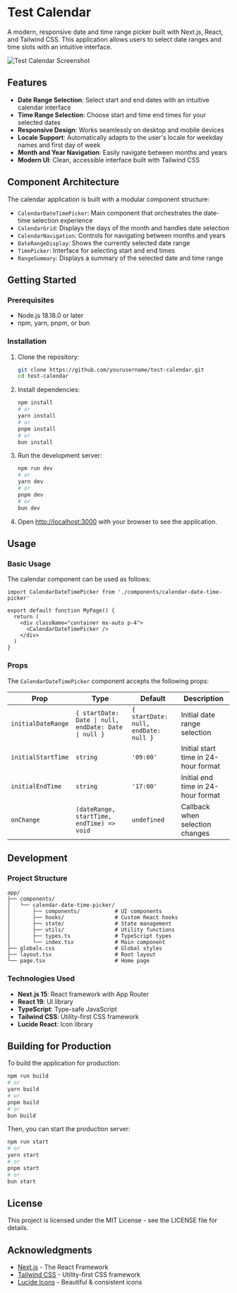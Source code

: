 # Test Calendar

A modern, responsive date and time range picker built with Next.js, React, and Tailwind CSS. This application allows users to select date ranges and time slots with an intuitive interface.

![Test Calendar Screenshot](/Screenshot.jpeg)

## Features

- **Date Range Selection**: Select start and end dates with an intuitive calendar interface
- **Time Range Selection**: Choose start and time end times for your selected dates
- **Responsive Design**: Works seamlessly on desktop and mobile devices
- **Locale Support**: Automatically adapts to the user's locale for weekday names and first day of week
- **Month and Year Navigation**: Easily navigate between months and years
- **Modern UI**: Clean, accessible interface built with Tailwind CSS

## Component Architecture

The calendar application is built with a modular component structure:

- `CalendarDateTimePicker`: Main component that orchestrates the date-time selection experience
- `CalendarGrid`: Displays the days of the month and handles date selection
- `CalendarNavigation`: Controls for navigating between months and years
- `DateRangeDisplay`: Shows the currently selected date range
- `TimePicker`: Interface for selecting start and end times
- `RangeSummary`: Displays a summary of the selected date and time range

## Getting Started

### Prerequisites

- Node.js 18.18.0 or later
- npm, yarn, pnpm, or bun

### Installation

1. Clone the repository:

   ```bash
   git clone https://github.com/yourusername/test-calendar.git
   cd test-calendar
   ```

2. Install dependencies:

   ```bash
   npm install
   # or
   yarn install
   # or
   pnpm install
   # or
   bun install
   ```

3. Run the development server:

   ```bash
   npm run dev
   # or
   yarn dev
   # or
   pnpm dev
   # or
   bun dev
   ```

4. Open [http://localhost:3000](http://localhost:3000) with your browser to see the application.

## Usage

### Basic Usage

The calendar component can be used as follows:

```tsx
import CalendarDateTimePicker from './components/calendar-date-time-picker'

export default function MyPage() {
  return (
    <div className="container mx-auto p-4">
      <CalendarDateTimePicker />
    </div>
  )
}
```

### Props

The `CalendarDateTimePicker` component accepts the following props:

| Prop               | Type                                                 | Default                              | Description                          |
| ------------------ | ---------------------------------------------------- | ------------------------------------ | ------------------------------------ |
| `initialDateRange` | `{ startDate: Date \| null, endDate: Date \| null }` | `{ startDate: null, endDate: null }` | Initial date range selection         |
| `initialStartTime` | `string`                                             | `'09:00'`                            | Initial start time in 24-hour format |
| `initialEndTime`   | `string`                                             | `'17:00'`                            | Initial end time in 24-hour format   |
| `onChange`         | `(dateRange, startTime, endTime) => void`            | `undefined`                          | Callback when selection changes      |

## Development

### Project Structure

```
app/
├── components/
│   └── calendar-date-time-picker/
│       ├── components/           # UI components
│       ├── hooks/                # Custom React hooks
│       ├── state/                # State management
│       ├── utils/                # Utility functions
│       ├── types.ts              # TypeScript types
│       └── index.tsx             # Main component
├── globals.css                   # Global styles
├── layout.tsx                    # Root layout
└── page.tsx                      # Home page
```

### Technologies Used

- **Next.js 15**: React framework with App Router
- **React 19**: UI library
- **TypeScript**: Type-safe JavaScript
- **Tailwind CSS**: Utility-first CSS framework
- **Lucide React**: Icon library

## Building for Production

To build the application for production:

```bash
npm run build
# or
yarn build
# or
pnpm build
# or
bun build
```

Then, you can start the production server:

```bash
npm run start
# or
yarn start
# or
pnpm start
# or
bun start
```

## License

This project is licensed under the MIT License - see the LICENSE file for details.

## Acknowledgments

- [Next.js](https://nextjs.org) - The React Framework
- [Tailwind CSS](https://tailwindcss.com) - Utility-first CSS framework
- [Lucide Icons](https://lucide.dev) - Beautiful & consistent icons
